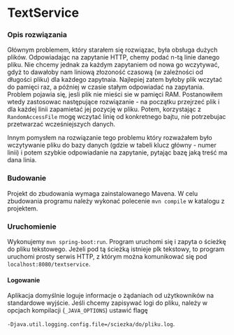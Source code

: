 # TextService

### Opis rozwiązania

Głównym problemem, który starałem się rozwiązac, była obsługa dużych plików. Odpowiadając 
na zapytanie HTTP, chemy podać n-tą linie danego pliku. Nie chcemy jednak za każdym zapytaniem
od nowa go wczytywać, gdyż to dawałoby nam liniową złozoność czasową (w zależności od długości pliku)
dla każdego zapytnaia. Najlepiej zatem byłoby plik wczytać do pamięci raz, a później w czasie
stałym odpowiadać na zapytania. Problem pojawia się, jesli plik nie mieści sie w pamięci RAM.
Postanowiłem wtedy zastosowac następujące rozwiązanie - na początku przejrzeć plik i dla każdej
linii zapamietać jej pozycję w pliku. Potem, korzystając z `RandomAccessFile` mogę wczytać linię 
od konkretnego bajtu, nie potrzebujac przetwarzać wcześniejszych danych.

Innym pomysłem na rozwiązanie tego problemu który rozważałem było wczytywanie pliku do bazy danych
(gdzie w tabeli klucz główny - numer linii) i potem szybkie odpowiadanie na zapytanie, 
pytając bazę jaką treść ma dana linia.

### Budowanie
Projekt do zbudowania wymaga zainstalowanego Mavena. 
W celu zbudowania programu należy wykonać polecenie `mvn compile` w katalogu z projektem.

### Uruchomienie
Wykonujemy `mvn spring-boot:run`. Program uruchomi się i zapyta o ścieżkę do pliku tekstowego. 
Jeżeli pod tą ścieżką istnieje plk tekstowy, to program uruchomi prosty serwis HTTP,
z którym można komunikować się pod `localhost:8080/textservice`.
#### Logowanie
Aplikacja domyślnie loguje informacje o żądaniach od użytkowników na standardowe wyjście.
Jeśli chcemy zapisywać logi do pliku, należy w opcjach kompilacji (`_JAVA_OPTIONS`) ustawić 
flagę

`-Djava.util.logging.config.file=/sciezka/do/pliku.log`.
